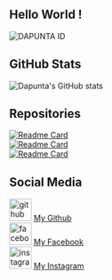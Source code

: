 ## Hello World !
![DAPUNTA ID](https://user-images.githubusercontent.com/76211798/110226100-bce80200-7f1e-11eb-9c70-a22a5a7c71d3.jpg)
## GitHub Stats  
![Dapunta's GitHub stats](https://github-readme-stats.vercel.app/api?username=Dapunta&show_icons=true&theme=chartreuse-dark)  
## Repositories  
[![Readme Card](https://github-readme-stats.vercel.app/api/pin/?username=Dapunta&repo=premium&theme=chartreuse-dark)](https://github.com/Dapunta/premium)  
[![Readme Card](https://github-readme-stats.vercel.app/api/pin/?username=Dapunta&repo=fbcrack&theme=chartreuse-dark)](https://github.com/Dapunta/fbcrack)  
[![Readme Card](https://github-readme-stats.vercel.app/api/pin/?username=Dapunta&repo=dump&theme=chartreuse-dark)](https://github.com/Dapunta/dump)
## Social Media  
[<img src='https://cdn.jsdelivr.net/npm/simple-icons@3.0.1/icons/github.svg' alt='github' height='40'>](https://github.com/Dapunta) <a href="https://github.com/Dapunta">My Github</a>  
[<img src='https://cdn.jsdelivr.net/npm/simple-icons@3.0.1/icons/facebook.svg' alt='facebook' height='40'>](https://www.facebook.com/Dapunta.Khurayra.X) <a href="https://www.facebook.com/Dapunta.Khurayra.X">My Facebook</a>  
[<img src='https://cdn.jsdelivr.net/npm/simple-icons@3.0.1/icons/instagram.svg' alt='instagram' height='40'>](https://www.instagram.com/ratya.anonym.id/) <a href="https://www.instagram.com/ratya.anonym.id">My Instagram</a>  
